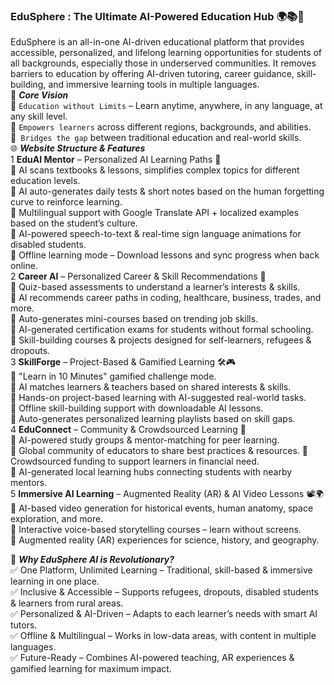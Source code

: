 ### EduSphere : The Ultimate AI-Powered Education Hub 🌍📚🚀  
EduSphere  is an all-in-one AI-driven educational platform that provides accessible, personalized, and lifelong learning opportunities for students of all backgrounds, especially those in underserved communities. It removes barriers to education by offering AI-driven tutoring, career guidance, skill-building, and immersive learning tools in multiple languages.  
🌟 ___Core Vision___  
📌 `Education without Limits` – Learn anytime, anywhere, in any language, at any skill level.  
📌 `Empowers learners` across different regions, backgrounds, and abilities.  
📌` Bridges the gap` between traditional education and real-world skills.  
🌐 ___Website Structure & Features___    
1️ __EduAI Mentor__ – Personalized AI Learning Paths 🎯  
🔹 AI scans textbooks & lessons, simplifies complex topics for different education levels.  
🔹 AI auto-generates daily tests & short notes based on the human forgetting curve to reinforce learning.  
🔹 Multilingual support with Google Translate API + localized examples based on the student’s culture.  
🔹 AI-powered speech-to-text & real-time sign language animations for disabled students.  
🔹 Offline learning mode – Download lessons and sync progress when back online.  
2️ __Career AI__ – Personalized Career & Skill Recommendations 💼   
🔹 Quiz-based assessments to understand a learner’s interests & skills.  
🔹 AI recommends career paths in coding, healthcare, business, trades, and more.  
🔹 Auto-generates mini-courses based on trending job skills.  
🔹 AI-generated certification exams for students without formal schooling.  
🔹 Skill-building courses & projects designed for self-learners, refugees & dropouts.  
3️ __SkillForge__ – Project-Based & Gamified Learning 🛠️🎮  
🔹 "Learn in 10 Minutes" gamified challenge mode.  
🔹 AI matches learners & teachers based on shared interests & skills.  
🔹 Hands-on project-based learning with AI-suggested real-world tasks.  
🔹 Offline skill-building support with downloadable AI lessons.  
🔹 Auto-generates personalized learning playlists based on skill gaps.  
4️ __EduConnect__ – Community & Crowdsourced Learning 🤝  
🔹 AI-powered study groups & mentor-matching for peer learning.  
🔹 Global community of educators to share best practices & resources.
🔹 Crowdsourced funding to support learners in financial need.  
🔹 AI-generated local learning hubs connecting students with nearby mentors.  
5️ __Immersive AI Learning__ – Augmented Reality (AR) & AI Video Lessons 📽️🌍  
🔹 AI-based video generation for historical events, human anatomy, space exploration, and more.  
🔹 Interactive voice-based storytelling courses – learn without screens.  
🔹 Augmented reality (AR) experiences for science, history, and geography.  



🔗 ___Why EduSphere AI is Revolutionary?___  
✅ One Platform, Unlimited Learning – Traditional, skill-based & immersive learning in one place.  
✅ Inclusive & Accessible – Supports refugees, dropouts, disabled students & learners from rural areas.  
✅ Personalized & AI-Driven – Adapts to each learner’s needs with smart AI tutors.  
✅ Offline & Multilingual – Works in low-data areas, with content in multiple languages.  
✅ Future-Ready – Combines AI-powered teaching, AR experiences & gamified learning for maximum impact.  
